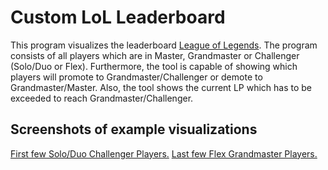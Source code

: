 # Custom LoL Leaderboard
This program visualizes the leaderboard [League of Legends](https://www.leagueoflegends.com/en-gb/). The program consists of all players which are in Master, Grandmaster or Challenger (Solo/Duo or Flex). Furthermore, the tool is capable of showing which players will promote to Grandmaster/Challenger or demote to Grandmaster/Master. Also, the tool shows the current LP which has to be exceeded to reach Grandmaster/Challenger.

## Screenshots of example visualizations
[First few Solo/Duo Challenger Players.](Example_View_1.PNG)
[Last few Flex Grandmaster Players.](Example_View_2.PNG)
